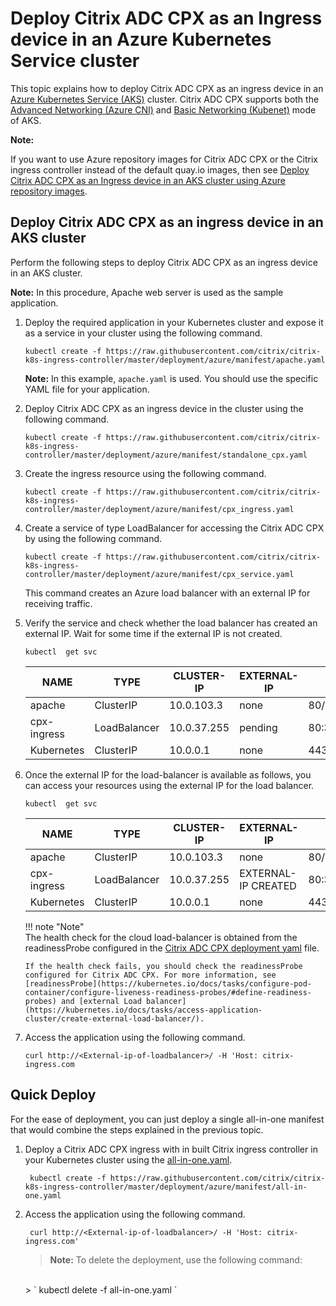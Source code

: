 # Deploy Citrix ADC CPX as an Ingress device in an Azure Kubernetes Service cluster

This topic explains how to deploy Citrix ADC CPX as an ingress device in an [Azure Kubernetes Service (AKS)](https://azure.microsoft.com/en-in/services/kubernetes-service/) cluster. Citrix ADC CPX supports both the [Advanced Networking (Azure CNI)](https://docs.microsoft.com/en-us/azure/aks/concepts-network#azure-cni-advanced-networking) and [Basic Networking (Kubenet)](https://docs.microsoft.com/en-us/azure/aks/concepts-network#kubenet-basic-networking) mode of AKS.


**Note:**

If you want to use Azure repository images for Citrix ADC CPX or the Citrix ingress controller instead of the default quay.io images, then see [Deploy Citrix ADC CPX as an Ingress device in an AKS cluster using Azure repository images](deploy-azure-image.md).

## Deploy Citrix ADC CPX as an ingress device in an AKS cluster

Perform the following steps to deploy Citrix ADC CPX as an ingress device in an AKS cluster.

**Note:**
In this procedure, Apache web server is used as the sample application.

1.  Deploy the required application in your Kubernetes cluster and expose it as a service in your cluster using the following command.

        kubectl create -f https://raw.githubusercontent.com/citrix/citrix-k8s-ingress-controller/master/deployment/azure/manifest/apache.yaml

     **Note:**
       In this example, `apache.yaml` is used. You should use the specific YAML file for your application.

2.  Deploy Citrix ADC CPX as an ingress device in the cluster using the following command.

        kubectl create -f https://raw.githubusercontent.com/citrix/citrix-k8s-ingress-controller/master/deployment/azure/manifest/standalone_cpx.yaml

3.  Create the ingress resource using the following command.

        kubectl create -f https://raw.githubusercontent.com/citrix/citrix-k8s-ingress-controller/master/deployment/azure/manifest/cpx_ingress.yaml

4.  Create a service of type LoadBalancer for accessing the Citrix ADC CPX by using the following command.

        kubectl create -f https://raw.githubusercontent.com/citrix/citrix-k8s-ingress-controller/master/deployment/azure/manifest/cpx_service.yaml

    This command creates an Azure load balancer with an external IP for receiving traffic.

5.  Verify the service and check whether the load balancer has created an external IP. Wait for some time if the external IP is not created.

        kubectl  get svc

    |NAME|TYPE|CLUSTER-IP|EXTERNAL-IP|PORT(S)| AGE|
    |----|----|-----|-----|----|----|
    |apache |ClusterIP|10.0.103.3|none|   80/TCP | 2m|
    |cpx-ingress |LoadBalancer |10.0.37.255 | pending |80:32258/TCP,443:32084/TCP |2m|
    |Kubernetes |ClusterIP | 10.0.0.1 |none |  443/TCP | 22h |

6.  Once the external IP for the load-balancer is available as follows, you can access your resources using the external IP for the load balancer.

        kubectl  get svc

    |NAME|TYPE|CLUSTER-IP|EXTERNAL-IP|PORT(S)|  AGE|
    |---|---|----|----|----|----|
    |apache|ClusterIP|10.0.103.3 |none|80/TCP|  3m|
    |cpx-ingress |LoadBalancer|10.0.37.255|  EXTERNAL-IP CREATED| 80:32258/TCP,443:32084/TCP |  3m|
    |Kubernetes|    ClusterIP|10.0.0.1 |none| 443/TCP| 22h|

    !!! note "Note"  
        The health check for the cloud load-balancer is obtained from the readinessProbe configured in the [Citrix ADC CPX deployment yaml](https://github.com/citrix/citrix-k8s-ingress-controller/blob/master/deployment/azure/manifest/cpx_service.yaml) file. 

		If the health check fails, you should check the readinessProbe configured for Citrix ADC CPX. For more information, see [readinessProbe](https://kubernetes.io/docs/tasks/configure-pod-container/configure-liveness-readiness-probes/#define-readiness-probes) and [external Load balancer](https://kubernetes.io/docs/tasks/access-application-cluster/create-external-load-balancer/).

1.  Access the application using the following command.

        curl http://<External-ip-of-loadbalancer>/ -H 'Host: citrix-ingress.com

## Quick Deploy

For the ease of deployment, you can just deploy a single all-in-one manifest that would combine the steps explained in the previous topic.


1. Deploy a Citrix ADC CPX ingress with in built Citrix ingress controller in your Kubernetes cluster using the [all-in-one.yaml](https://github.com/citrix/citrix-k8s-ingress-controller/blob/master/deployment/azure/manifest/all-in-one.yaml).

        kubectl create -f https://raw.githubusercontent.com/citrix/citrix-k8s-ingress-controller/master/deployment/azure/manifest/all-in-one.yaml

2. Access the application using the following command.

        curl http://<External-ip-of-loadbalancer>/ -H 'Host: citrix-ingress.com'

    >**Note:**
    >To delete the deployment, use the following command:
    </br>
    > ` kubectl delete -f all-in-one.yaml `
